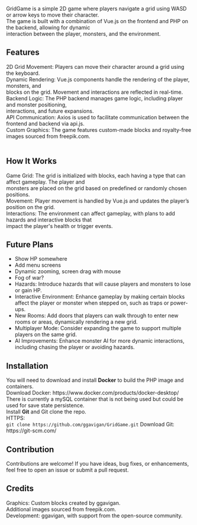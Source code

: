 GridGame is a simple 2D game where players navigate a grid using WASD or arrow keys to move their character.</br>
The game is built with a combination of Vue.js on the frontend and PHP on the backend, allowing for dynamic </br>
interaction between the player, monsters, and the environment.</br>

<h2>Features</h2>
2D Grid Movement: Players can move their character around a grid using the keyboard.</br>
Dynamic Rendering: Vue.js components handle the rendering of the player, monsters, and </br>
blocks on the grid. Movement and interactions are reflected in real-time.</br>
Backend Logic: The PHP backend manages game logic, including player and monster positioning, </br>
interactions, and future expansions.</br>
API Communication: Axios is used to facilitate communication between the frontend and backend via api.js.</br>
Custom Graphics: The game features custom-made blocks and royalty-free images sourced from freepik.com.</br></br>
<h2>How It Works</h2>
Game Grid: The grid is initialized with blocks, each having a type that can affect gameplay. The player and </br>
monsters are placed on the grid based on predefined or randomly chosen positions.</br>
Movement: Player movement is handled by Vue.js and updates the player’s position on the grid.</br>
Interactions: The environment can affect gameplay, with plans to add hazards and interactive blocks that </br>
impact the player's health or trigger events.</br>
<h2>Future Plans</h2>
<ul>
<li>Show HP somewhere</li>
<li>Add menu screens</li>
<li>Dynamic zooming, screen drag with mouse</li>
<li>Fog of war?</li>
<li>Hazards: Introduce hazards that will cause players and monsters to lose or gain HP.</li>
<li>Interactive Environment: Enhance gameplay by making certain blocks affect the player or monster when stepped on, such as traps or power-ups.</li>
<li>New Rooms: Add doors that players can walk through to enter new rooms or areas, dynamically rendering a new grid.</li>
<li>Multiplayer Mode: Consider expanding the game to support multiple players on the same grid.</li>
<li>AI Improvements: Enhance monster AI for more dynamic interactions, including chasing the player or avoiding hazards.</li>
</ul>
<h2>Installation</h2>
You will need to download and install <strong>Docker</strong> to build the PHP image and containers.</br>
Download Docker: https://www.docker.com/products/docker-desktop/ </br>
There is currently a mySQL container that is not being used but could be used for save state persistence.</br>
Install <strong>Git</strong> and Git clone the repo.</br>
HTTPS:</br> <code>git clone https://github.com/ggavigan/GridGame.git</code>
Download Git: https://git-scm.com/
<h2>Contribution</h2>
Contributions are welcome! If you have ideas, bug fixes, or enhancements, feel free to open an issue or submit a pull request.

<h2>Credits</h2>
Graphics: Custom blocks created by ggavigan.</br>Additional images sourced from freepik.com.</br>
Development: ggavigan, with support from the open-source community.

